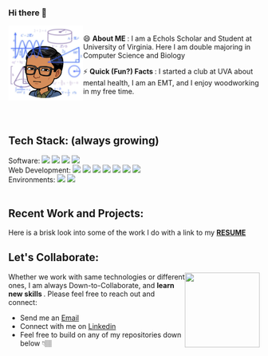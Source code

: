 ### Hi there 👋

<img align="left" width="150" height="150" src="https://github.com/jrp9pte/jrp9pte/blob/main/Unknown-2.png"> <br> 😄 <b> About ME </b>: I am a Echols Scholar and Student at University of Virginia. Here I am double majoring in Computer Science and Biology
<b> </b>

⚡ <b> Quick (Fun?) Facts </b>: I started a club at UVA about mental health, I am an EMT, and I enjoy woodworking in my free time.

<br>
<br>
<h2> Tech Stack: (always growing) </h2> 
<!-- <img align="right" width="120" height="120" src="https://i.imgur.com/VbOurdi.gif">  -->
Software: 
<code><img height="35" src="https://cdn.iconscout.com/icon/free/png-512/java-23-225999.png"></code>
<code><img height="35" src="https://seeklogo.com/images/P/python-logo-C50EED1930-seeklogo.com.png"></code>
<code><img height="35" src="https://user-images.githubusercontent.com/42747200/46140125-da084900-c26d-11e8-8ea7-c45ae6306309.png"></code>
<code><img height="35" src="https://www.r-project.org/logo/Rlogo.svg"/></code>
<br>
Web Development: 
<code><img height="35" src="https://cdn.pixabay.com/photo/2017/08/05/11/16/logo-2582748_960_720.png"></code>
<code><img height="35" src="https://cdn4.iconfinder.com/data/icons/flat-brand-logo-2/512/css3-512.png"></code>
<code><img height="35" src="https://cdn.iconscout.com/icon/free/png-512/javascript-2752148-2284965.png"></code>
<!-- <code><img height="35" src="https://fuzati.com/wp-content/uploads/2016/12/Bootstrap-Logo.png"></code> -->
<!-- <code><img height="35" src="https://www.servernoobs.com/wp-content/uploads/2016/01/mongodb-logo-1.png"></code> -->
<code><img height="35" src="https://cdn.freebiesupply.com/logos/thumbs/2x/nodejs-1-logo.png"></code>
<code><img height="35" src="https://www.metaltoad.com/sites/default/files/styles/large_personal_photo_870x500_/public/2020-05/react-js-blog-header.png?itok=VbfDeSgJ"></code>
<code><img height="35" src="https://www.gstatic.com/devrel-devsite/prod/v8384ce39f720e001fb8bd2a6f94b1084300273daaf700bffd864da68ae2d9c21/firebase/images/touchicon-180.png"></code>
<code><img height="35" src="https://ajeetchaulagain.com/static/7cb4af597964b0911fe71cb2f8148d64/87351/express-js.png"></code>
<!-- <code><img height="35" src="https://openjsf.org/wp-content/uploads/sites/84/2019/10/jquery-logo-vertical_large_square.png"></code> -->
<!-- add firebase and express -->
<br>
Environments: 
<code><img height="35" src="https://ih1.redbubble.net/image.738129642.6518/raf,750x1000,075,t,FFFFFF:97ab1c12de.jpg"></code>
<code><img height="35" src="https://1000logos.net/wp-content/uploads/2020/08/Git-Logo.png"></code>
<!-- <code><img height="35" src="https://cdn.freebiesupply.com/logos/large/2x/heroku-logo-png-transparent.png"></code> -->
<br>
<br>
<h2> Recent Work and Projects: </h2> 
<p> Here is a brisk look into some of the work I do with a link to my <b> <a href="https://github.com/jrp9pte/jrp9pte/blob/main/Jay%20Patel%20Software%20Engineer.pdf"> RESUME </a> </b> </p>



<h2> Let's Collaborate: </h2> 

<img align="right" width="150" height="150" src="https://github.com/jrp9pte/jrp9pte/assets/113056504/62b1698d-b94a-4b8f-85bc-528b1e09d172">  <p> Whether we work with same technologies or different ones, I am always Down-to-Collaborate, and <b> learn new skills </b>. Please feel free to reach out and connect: </p>
<p> <ul>  <li> Send me an <a href="mailto:jrp9pte@virginia.edu"> Email </a> </li> 
 <li> Connect with me on <a href="https://www.linkedin.com/in/jayp-uva/"> Linkedin </a> </li>  
 <li> Feel free to build on any of my repositories down below 👇🏽 </li></ul></p>
<!-- <p> Here is a brisk look into some of the work I do with a link to my <b>
- 🔭 I’m currently working on ...
- 🌱 I’m currently learning ...
- 👯 I’m looking to collaborate on ...
- 🤔 I’m looking for help with ...
- 💬 Ask me about ...
- 📫 How to reach me: ...
- 😄 Pronouns: ...
- ⚡ Fun fact: ...
 -->
